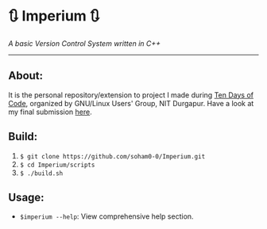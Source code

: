 # 🔃 Imperium 🔃
_A basic Version Control System written in C++_

***

## About:
It is the personal repository/extension to project I made during [Ten Days of Code](https://10-days-of-code.netlify.app/), organized by GNU/Linux Users' Group, NIT Durgapur. Have a look at my final submission [here](https://github.com/lugnitdgp/TDoC-Imperium/tree/master/soham0-0).

## Build:
1.  ```$ git clone https://github.com/soham0-0/Imperium.git```
2.  ```$ cd Imperium/scripts```
3.  ```$ ./build.sh```

## Usage:
- ```$imperium --help```: View comprehensive help section.

